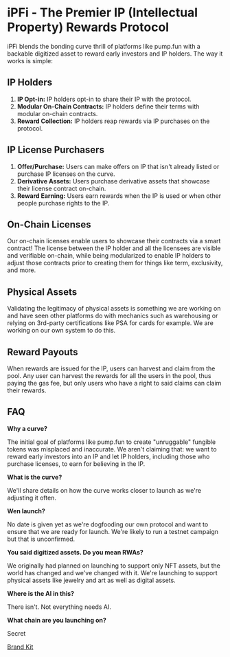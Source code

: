 # iPFi - The Premier IP (Intellectual Property) Rewards Protocol

iPFi blends the bonding curve thrill of platforms like pump.fun with a backable digitized asset to reward early investors and IP holders. The way it works is simple:

## IP Holders

1.  **IP Opt-in:** IP holders opt-in to share their IP with the protocol.
2.  **Modular On-Chain Contracts:** IP holders define their terms with modular on-chain contracts.
3.  **Reward Collection:** IP holders reap rewards via IP purchases on the protocol.

## IP License Purchasers

1.  **Offer/Purchase:** Users can make offers on IP that isn't already listed or purchase IP licenses on the curve.
2.  **Derivative Assets:** Users purchase derivative assets that showcase their license contract on-chain.
3.  **Reward Earning:** Users earn rewards when the IP is used or when other people purchase rights to the IP.

## On-Chain Licenses

Our on-chain licenses enable users to showcase their contracts via a smart contract! The license between the IP holder and all the licensees are visible and verifiable on-chain, while being modularized to enable IP holders to adjust those contracts prior to creating them for things like term, exclusivity, and more.

## Physical Assets

Validating the legitimacy of physical assets is something we are working on and have seen other platforms do with mechanics such as warehousing or relying on 3rd-party certifications like PSA for cards for example. We are working on our own system to do this.

## Reward Payouts

When rewards are issued for the IP, users can harvest and claim from the pool. Any user can harvest the rewards for all the users in the pool, thus paying the gas fee, but only users who have a right to said claims can claim their rewards.

## FAQ

**Why a curve?**

The initial goal of platforms like pump.fun to create "unruggable" fungible tokens was misplaced and inaccurate. We aren't claiming that: we want to reward early investors into an IP and let IP holders, including those who purchase licenses, to earn for believing in the IP.

**What is the curve?**

We'll share details on how the curve works closer to launch as we're adjusting it often.

**Wen launch?**

No date is given yet as we're dogfooding our own protocol and want to ensure that we are ready for launch. We're likely to run a testnet campaign but that is unconfirmed.

**You said digitized assets. Do you mean RWAs?**

We originally had planned on launching to support only NFT assets, but the world has changed and we've changed with it. We're launching to support physical assets like jewelry and art as well as digital assets.

**Where is the AI in this?**

There isn't. Not everything needs AI.

**What chain are you launching on?**

Secret

[Brand Kit](https://github.com/Odds-and-Ends-LLC/ipfi-docs/blob/main/IPFI_Brand_Logos.zip)
